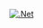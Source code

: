 [![.Net](https://github.com/cjdutoit/BuildTestApp/actions/workflows/dotnet.yml/badge.svg)](https://github.com/cjdutoit/BuildTestApp/actions/workflows/dotnet.yml)